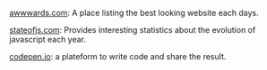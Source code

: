 [awwwards.com](https://www.awwwards.com/): A place listing the best looking website each days.

[stateofjs.com](https://stateofjs.com): Provides interesting statistics about the evolution of javascript each year.

[codepen.io](https://codepen.io/): a plateform to write code and share the result.